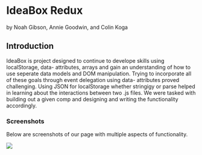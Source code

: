 # IdeaBox Redux

by Noah Gibson, Annie Goodwin, and Colin Koga

## Introduction

IdeaBox is project designed to continue to develope skills using localStorage, data- attributes, arrays and gain an understanding of how to use seperate data models and DOM manipulation.  Trying to incorporate all of these goals through event delegation using data- attributes proved challenging.  Using JSON for localStorage whether stringigy or parse helped in learning about the interactions between two .js files. We were tasked with building out a given comp and designing and writing the functionality accordingly.

### Screenshots

Below are screenshots of our page with multiple aspects of functionality.

![](image.png)
